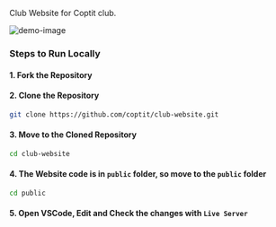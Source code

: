 Club Website for Coptit club.

![demo-image](https://tiddi.kunalsin9h.dev/IB7DGHb)

### Steps to Run Locally

#### 1. Fork the Repository

#### 2. Clone the Repository

```bash
git clone https://github.com/coptit/club-website.git
```

#### 3. Move to the Cloned Repository

```bash
cd club-website
```

#### 4. The Website code is in `public` folder, so move to the `public` folder

```bash
cd public
```

#### 5. Open VSCode, Edit and Check the changes with `Live Server`
